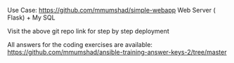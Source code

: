 Use Case: https://github.com/mmumshad/simple-webapp
Web Server ( Flask) + My SQL 

Visit the above git repo link for step by step deployment 

All answers for the coding exercises are available: https://github.com/mmumshad/ansible-training-answer-keys-2/tree/master
